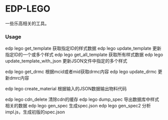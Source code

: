 EDP-LEGO
==========

一些乐高相关的工具。

### Usage

edp lego get\_template                  获取指定ID的样式数据
edp lego update\_template               更新指定ID的一个或多个样式
edp lego get\_all\_template             获取所有样式数据
edp lego update\_template\_with\_json   更新JSON文件中指定的多个样式

edp lego get\_drmc                      根据mcid或者mid获取drmc内容
edp lego update\_drmc                   更新dmrc内容

edp lego create\_material               根据输入的JSON数据输出物料代码

edp lego cdn\_delete                    清除cdn的缓存
edp lego dump\_spec                     导出数据库中样式相关的数据
edp lego gen\_spec                      生成spec.json
edp lego gen\_spec2                     分析impl.js，生成初版的spec.json


